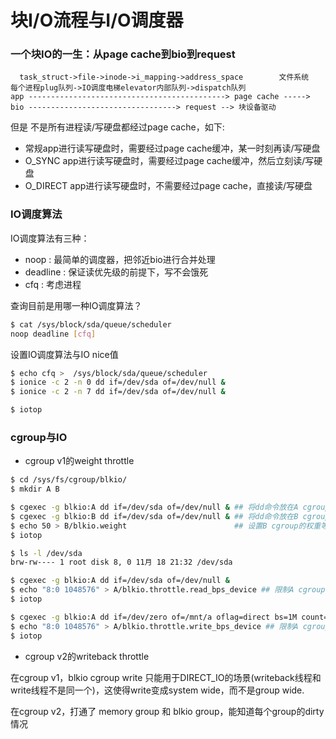 # 块I/O流程与I/O调度器

### 一个块IO的一生：从page cache到bio到request

```
  task_struct->file->inode->i_mapping->address_space        文件系统   每个进程plug队列->IO调度电梯elevator内部队列->dispatch队列
app --------------------------------------------> page cache -----> bio ---------------------------------> request --> 块设备驱动
```

但是 不是所有进程读/写硬盘都经过page cache，如下:

* 常规app进行读写硬盘时，需要经过page cache缓冲，某一时刻再读/写硬盘
* O_SYNC app进行读写硬盘时，需要经过page cache缓冲，然后立刻读/写硬盘
* O_DIRECT app进行读写硬盘时，不需要经过page cache，直接读/写硬盘

### IO调度算法

IO调度算法有三种：
* noop     : 最简单的调度器，把邻近bio进行合并处理
* deadline : 保证读优先级的前提下，写不会饿死
* cfq      : 考虑进程

查询目前是用哪一种IO调度算法？

```bash
$ cat /sys/block/sda/queue/scheduler
noop deadline [cfq]
```

设置IO调度算法与IO nice值

```bash
$ echo cfq >  /sys/block/sda/queue/scheduler
$ ionice -c 2 -n 0 dd if=/dev/sda of=/dev/null &
$ ionice -c 2 -n 7 dd if=/dev/sda of=/dev/null &

$ iotop
```

### cgroup与IO

* cgroup v1的weight throttle

```bash
$ cd /sys/fs/cgroup/blkio/
$ mkdir A B

$ cgexec -g blkio:A dd if=/dev/sda of=/dev/null & ## 将dd命令放在A cgroup运行
$ cgexec -g blkio:B dd if=/dev/sda of=/dev/null & ## 将dd命令放在B cgroup运行
$ echo 50 > B/blkio.weight                        ## 设置B cgroup的权重等于50
$ iotop

$ ls -l /dev/sda
brw-rw---- 1 root disk 8, 0 11月 18 21:32 /dev/sda

$ cgexec -g blkio:A dd if=/dev/sda of=/dev/null &
$ echo "8:0 1048576" > A/blkio.throttle.read_bps_device ## 限制A cgroup的最大读数据为1M/s
$ iotop

$ cgexec -g blkio:A dd if=/dev/zero of=/mnt/a oflag=direct bs=1M count=300 & ## 注意：oflag=direct
$ echo "8:0 1048576" > A/blkio.throttle.write_bps_device ## 限制A cgroup的最大写数据为1M/s
$ iotop
```

* cgroup v2的writeback throttle

在cgroup v1，blkio cgroup write 只能用于DIRECT_IO的场景(writeback线程和write线程不是同一个)，这使得write变成system wide，而不是group wide.

在cgroup v2，打通了 memory group 和 blkio group，能知道每个group的dirty情况

